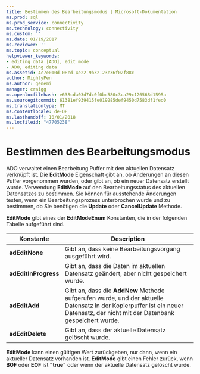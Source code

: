 ```yaml
---
title: Bestimmen des Bearbeitungsmodus | Microsoft-Dokumentation
ms.prod: sql
ms.prod_service: connectivity
ms.technology: connectivity
ms.custom: ''
ms.date: 01/19/2017
ms.reviewer: ''
ms.topic: conceptual
helpviewer_keywords:
- editing data [ADO], edit mode
- ADO, editing data
ms.assetid: 4c7e010d-08cd-4e22-9b32-23c36f02f88c
author: MightyPen
ms.author: genemi
manager: craigg
ms.openlocfilehash: e638cda03d7dc0f0bd580c3ca29c126568d1595a
ms.sourcegitcommit: 61381ef939415fe019285def9450d7583df1fed0
ms.translationtype: MT
ms.contentlocale: de-DE
ms.lasthandoff: 10/01/2018
ms.locfileid: "47705238"
---
```

# <a name="determining-edit-mode"></a>Bestimmen des Bearbeitungsmodus
ADO verwaltet einen Bearbeitung Puffer mit den aktuellen Datensatz verknüpft ist. Die **EditMode** Eigenschaft gibt an, ob Änderungen an diesen Puffer vorgenommen wurden, oder gibt an, ob ein neuer Datensatz erstellt wurde. Verwendung **EditMode** auf den Bearbeitungsstatus des aktuellen Datensatzes zu bestimmen. Sie können für ausstehende Änderungen testen, wenn ein Bearbeitungsprozess unterbrochen wurde und zu bestimmen, ob Sie benötigen die **Update** oder **CancelUpdate** Methode.  
  
 **EditMode** gibt eines der **EditModeEnum** Konstanten, die in der folgenden Tabelle aufgeführt sind.  
  
|Konstante|Description|  
|--------------|-----------------|  
|**adEditNone**|Gibt an, dass keine Bearbeitungsvorgang ausgeführt wird.|  
|**adEditInProgress**|Gibt an, dass die Daten im aktuellen Datensatz geändert, aber nicht gespeichert wurde.|  
|**adEditAdd**|Gibt an, dass die **AddNew** Methode aufgerufen wurde, und der aktuelle Datensatz in der Kopierpuffer ist ein neuer Datensatz, der nicht mit der Datenbank gespeichert wurde.|  
|**adEditDelete**|Gibt an, dass der aktuelle Datensatz gelöscht wurde.|  
  
 **EditMode** kann einen gültigen Wert zurückgeben, nur dann, wenn ein aktueller Datensatz vorhanden ist. **EditMode** gibt einen Fehler zurück, wenn **BOF** oder **EOF** ist **"true"** oder wenn der aktuelle Datensatz gelöscht wurde.
